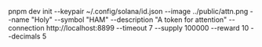 pnpm dev init --keypair ~/.config/solana/id.json --image ../public/attn.png --name "Holy" --symbol "HAM" --description "A token for attention" --connection http://localhost:8899 --timeout 7 --supply 100000 --reward 10 --decimals 5